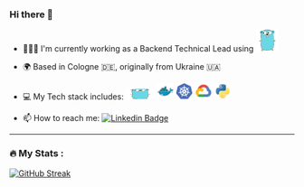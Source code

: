 ### Hi there 👋

- 👩🏼‍💻 I'm currently working as a Backend Technical Lead using <code><img height="40" src="https://github.com/devicons/devicon/blob/master/icons/go/go-original.svg"></code>

- 🌍 Based in Cologne 🇩🇪, originally from Ukraine 🇺🇦

- 💻 My Tech stack includes:
<code><img height="20" width="50" src="https://github.com/devicons/devicon/blob/master/icons/go/go-original.svg"></code>
<code><img height="30" src="https://github.com/devicons/devicon/blob/master/icons/docker/docker-original.svg"></code>
<code><img height="30" src="https://github.com/devicons/devicon/blob/master/icons/kubernetes/kubernetes-plain.svg"></code>
<code><img height="30" src="https://github.com/devicons/devicon/blob/master/icons/googlecloud/googlecloud-original.svg"></code>
<code><img height="30" src="https://github.com/devicons/devicon/blob/master/icons/python/python-original.svg"></code>

- 📫 How to reach me: [![Linkedin Badge](https://img.shields.io/badge/-LinkedIn-blue?style=flat-square&logo=Linkedin&logoColor=white&link=https://www.linkedin.com/in/crandel/)](https://www.linkedin.com/in/crandel/)

---

### :fire: My Stats :
[![GitHub Streak](http://github-readme-streak-stats.herokuapp.com?user=Crandel&theme=dark&background=000000)](https://git.io/streak-stats)

